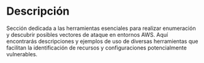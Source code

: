 # Descripción  
Sección dedicada a las herramientas esenciales para realizar enumeración y descubrir posibles vectores de ataque en entornos AWS. Aquí encontrarás descripciones y ejemplos de uso de diversas herramientas que facilitan la identificación de recursos y configuraciones potencialmente vulnerables.
